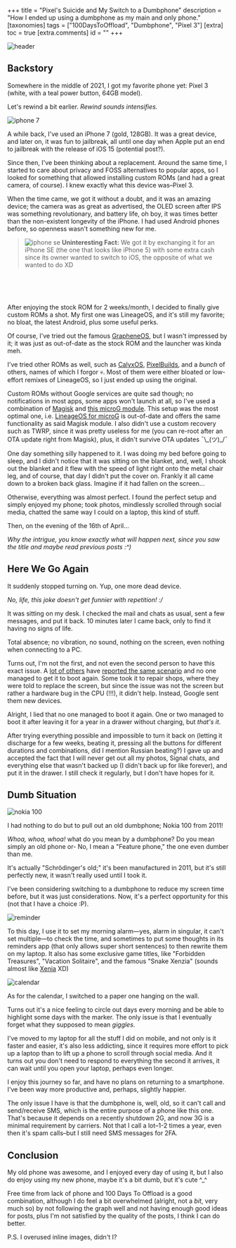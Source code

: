 +++
title = "Pixel's Suicide and My Switch to a Dumbphone"
description = "How I ended up using a dumbphone as my main and only phone."
[taxonomies]
tags = ["100DaysToOffload", "Dumbphone", "Pixel 3"]
[extra]
toc = true
[extra.comments]
id = ""
+++

![header](header.png#no-hover)

## Backstory

Somewhere in the middle of 2021, I got my favorite phone yet: Pixel 3 (white, with a teal power button, 64GB model).

Let's rewind a bit earlier. *Rewind sounds intensifies.*

![iphone 7](iphone-7.jpg#end)

A while back, I've used an iPhone 7 (gold, 128GB). It was a great device, and later on, it was fun to jailbreak, all until one day when Apple put an end to jailbreak with the release of iOS 15 (potential post?).

Since then, I've been thinking about a replacement. Around the same time, I started to care about privacy and FOSS alternatives to popular apps, so I looked for something that allowed installing custom ROMs (and had a great camera, of course). I knew exactly what this device was–Pixel 3.

When the time came, we got it without a doubt, and it was an amazing device; the camera was as great as advertised, the OLED screen after IPS was something revolutionary, and battery life, oh boy, it was times better than the non-existent longevity of the iPhone. I had used Android phones before, so openness wasn't something new for me.

> ![iphone se](iphone-se.jpg#start)
> **Uninteresting Fact:** We got it by exchanging it for an iPhone SE (the one that looks like iPhone 5) with some extra cash since its owner wanted to switch to iOS, the opposite of what we wanted to do XD
<br />
<br />
<br />
<!-- I don't know what the hell is going up there -->

After enjoying the stock ROM for 2 weeks/month, I decided to finally give custom ROMs a shot. My first one was LineageOS, and it's still my favorite; no bloat, the latest Android, plus some useful perks.

Of course, I've tried out the famous [GrapheneOS](https://grapheneos.org), but I wasn't impressed by it; it was just as out-of-date as the stock ROM and the launcher was kinda meh.

I've tried other ROMs as well, such as [CalyxOS](https://calyxos.org/), [PixelBuilds](https://pixelbuilds.org/), and a *bunch* of others, names of which I forgor 💀. Most of them were either bloated or low-effort remixes of LineageOS, so I just ended up using the original.

Custom ROMs without Google services are quite sad though; no notifications in most apps, some apps won't launch at all, so I've used a combination of [Magisk](https://github.com/topjohnwu/Magisk) and [this microG module](https://github.com/nift4/microg_installer_revived). This setup was the most optimal one, i.e. [LineageOS for microG](https://lineage.microg.org) is out-of-date and offers the same functionality as said Magisk module. I also didn't use a custom recovery such as TWRP, since it was pretty useless for me (you can re-root after an OTA update right from Magisk), plus, it didn't survive OTA updates ¯\\\_(ツ)_/¯

One day something silly happened to it. I was doing my bed before going to sleep, and I didn't notice that it was sitting on the blanket, and, well, I shook out the blanket and it flew with the speed of light right onto the metal chair leg, and of course, that day I didn't put the cover on. Frankly it all came down to a broken back glass. Imagine if it had fallen on the screen...

Otherwise, everything was almost perfect. I found the perfect setup and simply enjoyed my phone; took photos, mindlessly scrolled through social media, chatted the same way I could on a laptop, this kind of stuff.

Then, on the evening of the 16th of April...

*Why the intrigue, you know exactly what will happen next, since you saw the title and maybe read previous posts :^)*

## Here We Go Again

It suddenly stopped turning on. Yup, one more dead device.

*No, life, this joke doesn't get funnier with repetition! :/*

It was sitting on my desk. I checked the mail and chats as usual, sent a few messages, and put it back. 10 minutes later I came back, only to find it having no signs of life.

Total absence; no vibration, no sound, nothing on the screen, even nothing when connecting to a PC.

Turns out, I'm not the first, and not even the second person to have this exact issue. A [lot of others](https://old.reddit.com/r/GooglePixel/comments/nn7tcn/pixel_3_suddenly_off_and_nothing_will_turn_it/) have [reported the same scenario](https://xdaforums.com/t/fix-pixel-3-qusb_bulk_cid-xxxx_sn-xxxxxxxx.4205331/) and no one managed to get it to boot again. Some took it to repair shops, where they were told to replace the screen, but since the issue was not the screen but rather a hardware bug in the CPU (!!!), it didn't help. Instead, Google sent them new devices.

Alright, I lied that no one managed to boot it again. One or two managed to boot it after leaving it for a year in a drawer without charging, but *that's it*.

After trying everything possible and impossible to turn it back on (letting it discharge for a few weeks, beating it, pressing all the buttons for different durations and combinations, did I mention Russian beating?) I gave up and accepted the fact that I will never get out all my photos, Signal chats, and everything else that wasn't backed up (I didn't back up for like forever), and put it in the drawer. I still check it regularly, but I don't have hopes for it.

## Dumb Situation

![nokia 100](nokia-100.jpg#end)

I had nothing to do but to pull out an old dumbphone; Nokia 100 from 2011!

*Whoa, whoa, whoa!* what do you mean by a dumbphone? Do you mean simply an old phone or- No, I mean a "Feature phone," the one even dumber than me.

It's actually "Schrödinger's old;" it's been manufactured in 2011, but it's still perfectly new, it wasn't really used until I took it.

I've been considering switching to a dumbphone to reduce my screen time before, but it was just considerations. Now, it's a perfect opportunity for this (not that I have a choice :P).

![reminder](reminder.jpg#start)

To this day, I use it to set my morning alarm—yes, alarm in singular, it can't set multiple—to check the time, and sometimes to put some thoughts in its reminders app (that only allows super short sentences) to then rewrite them on my laptop. It also has some exclusive game titles, like "Forbidden Treasures", "Vacation Solitaire", and the famous "Snake Xenzia" (sounds almost like [Xenia](https://xenia-linux-site.glitch.me) XD)

![calendar](calendar.jpg#end)

As for the calendar, I switched to a paper one hanging on the wall.

Turns out it's a nice feeling to circle out days every morning and be able to highlight some days with the marker. The only issue is that I eventually forget what they supposed to mean *giggles*.

I've moved to my laptop for all the stuff I did on mobile, and not only is it faster and easier, it's also less addicting, since it requires more effort to pick up a laptop than to lift up a phone to scroll through social media. And it turns out you don't need to respond to everything the second it arrives, it can wait until you open your laptop, perhaps even longer.

I enjoy this journey so far, and have no plans on returning to a smartphone. I've been way more productive and, perhaps, slightly happier.

The only issue I have is that the dumbphone is, well, old, so it can't call and send/receive SMS, which is the entire purpose of a phone like this one. That's because it depends on a recently shutdown 2G, and now 3G is a minimal requirement by carriers. Not that I call a lot–1-2 times a year, even then it's spam calls–but I still need SMS messages for 2FA.

## Conclusion

My old phone was awesome, and I enjoyed every day of using it, but I also do enjoy using my new phone, maybe it's a bit dumb, but it's cute ^_^

Free time from lack of phone and 100 Days To Offload is a good combination, although I do feel a bit overwhelmed (alright, not a *bit*, very much so) by not following the graph well and not having enough good ideas for posts, plus I'm not satisfied by the quality of the posts, I think I can do better.

P.S. I overused inline images, didn't I?

